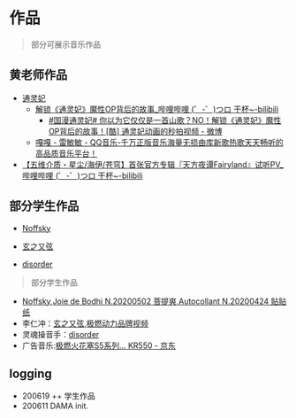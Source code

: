 # 作品
> 部分可展示音乐作品
## 黄老师作品
- [通灵妃](https://www.bilibili.com/bangumi/media/md131852/)
    + [解锁《通灵妃》魔性OP背后的故事_哔哩哔哩 (゜-゜)つロ 干杯~-bilibili](https://www.bilibili.com/video/BV1ft41117SU?from=search&seid=11837563975978277250)
        * [#国漫通灵妃# 你以为它仅仅是一首山歌？NO！解锁《通灵妃》魔性OP背后的故事！[酷] 通灵妃动画的秒拍视频 - 微博](https://m.weibo.cn/status/4308488362821409?)
    + [嘎嘎 - 雷敏敏 - QQ音乐-千万正版音乐海量无损曲库新歌热歌天天畅听的高品质音乐平台！](https://y.qq.com/n/yqq/song/000xaPLd39CGBZ.html?ADTAG=h5_playsong&no_redirect=1)
- [【五维介质・星尘/海伊/苍穹】首张官方专辑『天方夜谭Fairyland』试听PV_哔哩哔哩 (゜-゜)つロ 干杯~-bilibili](https://www.bilibili.com/video/av48301519/?share_medium=web&share_source=weibo&bbid=5B7EBD94-54FF-41A4-91A9-728706CA4D5B77389infoc&ts=1554436949243)
## 部分学生作品
- [Noffsky](https://music.163.com/#/artist?id=12002097)

- [玄之又弦](http://url.cn/Cz3jJVbQ)

- [disorder](http://url.cn/5qDqqRo)


> 部分学生作品

- [Noffsky](https://music.163.com/#/artist?id=12002097),[Joie de Bodhi N.20200502 菩提爽](https://music.163.com/song?id=1445358965&userid=97717215),[Autocollant N.20200424 贴贴纸](https://music.163.com/song?id=1443111112&userid=97717215)
- 李仁冲：[玄之又弦]( http://url.cn/Cz3jJVbQ),[极燃动力品牌视频](https://music.163.com/song?id=1445358965&userid=97717215)
- 灵魂操音手：[disorder](http://url.cn/5qDqqRo)
- 广告音乐:[极燃火花塞S5系列... KR550 - 京东](https://item.m.jd.com/product/68559884798.html?wxa_abtest=o&utm_source=iosapp&utm_medium=appshare&utm_campaign=t_335139774&utm_term=Wxfriends&ad_od=share&utm_user=plusmember&from=singlemessage&isappinstalled=0)

## logging

- 200619 ++ 学生作品
- 200611 DAMA init.



